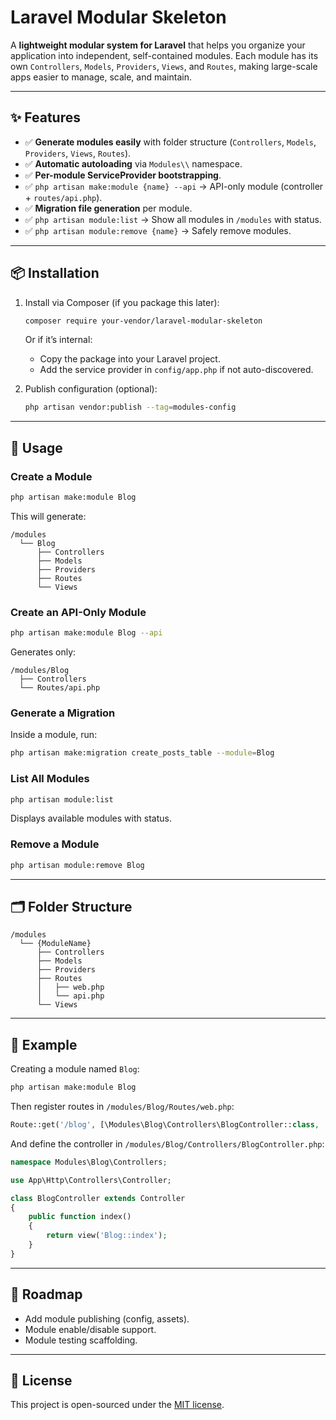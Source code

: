 # Laravel Modular Skeleton

A **lightweight modular system for Laravel** that helps you organize your application into independent, self-contained modules. Each module has its own `Controllers`, `Models`, `Providers`, `Views`, and `Routes`, making large-scale apps easier to manage, scale, and maintain.  

---

## ✨ Features

- ✅ **Generate modules easily** with folder structure (`Controllers`, `Models`, `Providers`, `Views`, `Routes`).  
- ✅ **Automatic autoloading** via `Modules\\` namespace.  
- ✅ **Per-module ServiceProvider bootstrapping**.  
- ✅ `php artisan make:module {name} --api` → API-only module (controller + `routes/api.php`).  
- ✅ **Migration file generation** per module.  
- ✅ `php artisan module:list` → Show all modules in `/modules` with status.  
- ✅ `php artisan module:remove {name}` → Safely remove modules.  

---

## 📦 Installation

1. Install via Composer (if you package this later):  
   ```bash
   composer require your-vendor/laravel-modular-skeleton
   ```

   Or if it’s internal:  
   - Copy the package into your Laravel project.  
   - Add the service provider in `config/app.php` if not auto-discovered.  

2. Publish configuration (optional):  
   ```bash
   php artisan vendor:publish --tag=modules-config
   ```

---

## 🚀 Usage

### Create a Module
```bash
php artisan make:module Blog
```
This will generate:
```
/modules
  └── Blog
      ├── Controllers
      ├── Models
      ├── Providers
      ├── Routes
      └── Views
```

### Create an API-Only Module
```bash
php artisan make:module Blog --api
```
Generates only:
```
/modules/Blog
  ├── Controllers
  └── Routes/api.php
```

### Generate a Migration
Inside a module, run:
```bash
php artisan make:migration create_posts_table --module=Blog
```

### List All Modules
```bash
php artisan module:list
```
Displays available modules with status.

### Remove a Module
```bash
php artisan module:remove Blog
```

---

## 🗂 Folder Structure

```
/modules
  └── {ModuleName}
      ├── Controllers
      ├── Models
      ├── Providers
      ├── Routes
      │   ├── web.php
      │   └── api.php
      └── Views
```

---

## 🔧 Example

Creating a module named `Blog`:
```bash
php artisan make:module Blog
```

Then register routes in `/modules/Blog/Routes/web.php`:
```php
Route::get('/blog', [\Modules\Blog\Controllers\BlogController::class, 'index']);
```

And define the controller in `/modules/Blog/Controllers/BlogController.php`:
```php
namespace Modules\Blog\Controllers;

use App\Http\Controllers\Controller;

class BlogController extends Controller
{
    public function index()
    {
        return view('Blog::index');
    }
}
```

---

## 📌 Roadmap
- Add module publishing (config, assets).  
- Module enable/disable support.  
- Module testing scaffolding.  

---

## 📝 License
This project is open-sourced under the [MIT license](LICENSE).  
